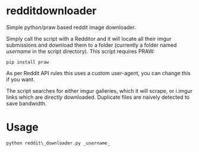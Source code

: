 redditdownloader
================

Simple python/praw based reddit image downloader.

Simply call the script with a Redditor and it will locate all their imgur submissions and download them to a folder (currently a folder named _username_ in the script directory).  This script requires PRAW:

    pip install praw

As per Reddit API rules this uses a custom user-agent, you can change this if you want.

The script searches for either imgur galleries, which it will scrape, or i.imgur links which are directly downloaded.  Duplicate files are naively detected to save bandwidth.

Usage
=====

    python reddit\_downloader.py _username_


